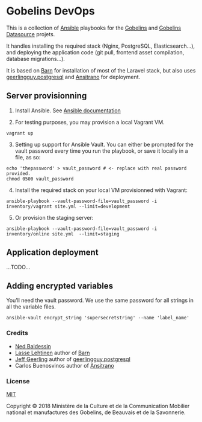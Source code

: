 # Gobelins DevOps

This is a collection of [Ansible](https://docs.ansible.com/ansible/latest/index.html) playbooks for the [Gobelins](https://github.com/entrepreneur-interet-general/gobelins) and [Gobelins Datasource](https://github.com/entrepreneur-interet-general/gobelins-datasource) projets.

It handles installing the required stack (Nginx, PostgreSQL, Elasticsearch…), and deploying the application code (git pull, frontend asset compilation, database migrations…).

It is based on [Barn](https://github.com/lasselehtinen/barn) for installation of most of the Laravel stack, but also uses [geerlingguy.postgresql](https://github.com/geerlingguy/ansible-role-postgresql) and [Ansitrano](https://github.com/ansistrano/deploy) for deployment.

## Server provisionning

1. Install Ansible. See [Ansible documentation](https://docs.ansible.com/ansible/latest/installation_guide/intro_installation.html)

2. For testing purposes, you may provision a local Vagrant VM.

```shell
vagrant up
```

3. Setting up support for Ansible Vault. You can either be prompted for the vault password every time you run the playbook, or save it locally in a file, as so:

```shell
echo 'thepassword' > vault_password # <- replace with real password provided.
chmod 0500 vault_password
```

4. Install the required stack on your local VM provisionned with Vagrant:

```shell
ansible-playbook --vault-password-file=vault_password -i inventory/vagrant site.yml --limit=development
```

5. Or provision the staging server:

```shell
ansible-playbook --vault-password-file=vault_password -i inventory/online site.yml  --limit=staging
```

## Application deployment

…TODO…

## Adding encrypted variables

You’ll need the vault password. We use the same password for all strings in all the variable files.

```shell
ansible-vault encrypt_string 'supersecretstring' --name 'label_name'
```

### Credits

- [Ned Baldessin](mailto:ned@baldessin.fr)
- [Lasse Lehtinen](mailto:lasse.lehtinen@iki.fi) author of [Barn](https://github.com/lasselehtinen/barn)
- [Jeff Geerling](https://www.jeffgeerling.com/) author of [geerlingguy.postgresql](https://github.com/geerlingguy/ansible-role-postgresql)
- Carlos Buenosvinos author of [Ansitrano](https://github.com/ansistrano)

### License

[MIT](https://opensource.org/licenses/MIT)

Copyright © 2018 Ministère de la Culture et de la Communication
Mobilier national et manufactures des Gobelins, de Beauvais et de la Savonnerie.
